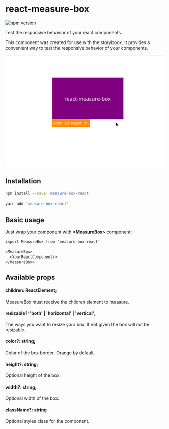 # react-measure-box

[![npm version](https://badge.fury.io/js/react-measure-box.svg)](https://badge.fury.io/js/react-measure-box)

Test the responsive behavior of your react components.

This component was created for use with the storybook. It provides a convenient way to test the responsive behavior of your components.

![](react-measure-box.gif)

## Installation

```bash
npm install --save 'measure-box-react'

yarn add 'measure-box-react'
```

## Basic usage

Just wrap your component with **\<MeasureBox\>** component:

```react
import MeasureBox from 'measure-box-react'

<MeasureBox>
  <YourReactComponent/>
</MeasureBox>
```

## Available props

#### children: ReactElement;

MeasureBox must receive the children element to measure.

#### resizable?: 'both' | 'horizontal' | 'vertical';

The ways you want to resize your box. If not given the box will not be resizable.

#### color?: string;

Color of the box border. Orange by default.

#### height?: string;

Optional height of the box.

#### width?: string;

Optional width of the box.

#### className?: string

Optional styles class for the component.
